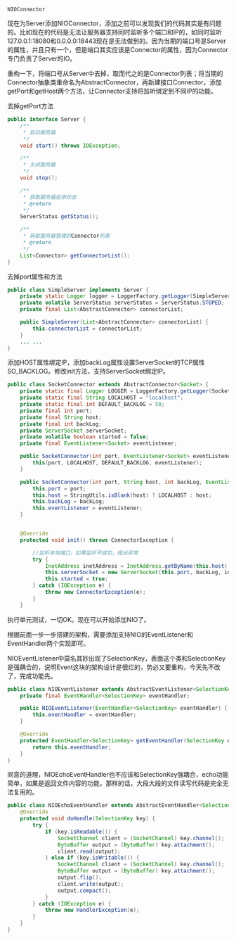 ```
NIOConnector
```

现在为Server添加NIOConnector，添加之前可以发现我们的代码其实是有问题的。比如现在的代码是无法让服务器支持同时监听多个端口和IP的，如同时监听 127.0.0.1:18080和0.0.0.0:18443现在是无法做到的。因为当期的端口号是Server的属性，并且只有一个，但是端口其实应该是Connector的属性，因为Connector专门负责了Server的IO。

重构一下，将端口号从Server中去掉，取而代之的是Connector列表；将当期的Connector抽象类重命名为AbstractConnector，再新建接口Connector，添加getPort和getHost两个方法，让Connector支持将监听绑定到不同IP的功能。

去掉getPort方法

```java
public interface Server {
    /**
     * 启动服务器
     */
    void start() throws IOException;

    /**
     * 关闭服务器
     */
    void stop();

    /**
     * 获取服务器启停状态
     * @return
     */
    ServerStatus getStatus();

    /**
     * 获取服务器管理的Connector列表
     * @return
     */
    List<Connector> getConnectorList();
}
```

去掉port属性和方法

```java
public class SimpleServer implements Server {
    private static Logger logger = LoggerFactory.getLogger(SimpleServer.class);
    private volatile ServerStatus serverStatus = ServerStatus.STOPED;
    private final List<AbstractConnector> connectorList;

    public SimpleServer(List<AbstractConnector> connectorList) {
        this.connectorList = connectorList;
    }
    ... ...
}
```

添加HOST属性绑定IP，添加backLog属性设置ServerSocket的TCP属性SO\_BACKLOG。修改init方法，支持ServerSocket绑定IP。

```java
public class SocketConnector extends AbstractConnector<Socket> {
    private static final Logger LOGGER = LoggerFactory.getLogger(SocketConnector.class);
    private static final String LOCALHOST = "localhost";
    private static final int DEFAULT_BACKLOG = 50;
    private final int port;
    private final String host;
    private final int backLog;
    private ServerSocket serverSocket;
    private volatile boolean started = false;
    private final EventListener<Socket> eventListener;

    public SocketConnector(int port, EventListener<Socket> eventListener) {
        this(port, LOCALHOST, DEFAULT_BACKLOG, eventListener);
    }

    public SocketConnector(int port, String host, int backLog, EventListener<Socket> eventListener) {
        this.port = port;
        this.host = StringUtils.isBlank(host) ? LOCALHOST : host;
        this.backLog = backLog;
        this.eventListener = eventListener;
    }


    @Override
    protected void init() throws ConnectorException {

        //监听本地端口，如果监听不成功，抛出异常
        try {
            InetAddress inetAddress = InetAddress.getByName(this.host);
            this.serverSocket = new ServerSocket(this.port, backLog, inetAddress);
            this.started = true;
        } catch (IOException e) {
            throw new ConnectorException(e);
        }
    }
```

执行单元测试，一切OK。现在可以开始添加NIO了。

根据前面一步一步搭建的架构，需要添加支持NIO的EventListener和EventHandler两个实现即可。

NIOEventListener中莫名其妙出现了SelectionKey，表面这个类和SelectionKey是强耦合的，说明Event这块的架构设计是很烂的，势必又要重构，今天先不改了，完成功能先。

```java
public class NIOEventListener extends AbstractEventListener<SelectionKey> {
    private final EventHandler<SelectionKey> eventHandler;

    public NIOEventListener(EventHandler<SelectionKey> eventHandler) {
        this.eventHandler = eventHandler;
    }

    @Override
    protected EventHandler<SelectionKey> getEventHandler(SelectionKey event) {
        return this.eventHandler;
    }
}
```

同意的道理，NIOEchoEventHandler也不应该和SelectionKey强耦合，echo功能简单，如果是返回文件内容的功能，那样的话，大段大段的文件读写代码是完全无法复用的。

```java
public class NIOEchoEventHandler extends AbstractEventHandler<SelectionKey> {
    @Override
    protected void doHandle(SelectionKey key) {
        try {
            if (key.isReadable()) {
                SocketChannel client = (SocketChannel) key.channel();
                ByteBuffer output = (ByteBuffer) key.attachment();
                client.read(output);
            } else if (key.isWritable()) {
                SocketChannel client = (SocketChannel) key.channel();
                ByteBuffer output = (ByteBuffer) key.attachment();
                output.flip();
                client.write(output);
                output.compact();
            }
        } catch (IOException e) {
            throw new HandlerException(e);
        }
    }
}
```



